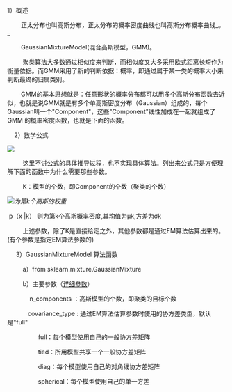 1）概述

        正太分布也叫高斯分布，正太分布的概率密度曲线也叫高斯分布概率曲线_。_

        GaussianMixtureModel\(混合高斯模型，GMM\)。

         聚类算法大多数通过相似度来判断，而相似度又大多采用欧式距离长短作为衡量依据。而GMM采用了新的判断依据：概率，即通过属于某一类的概率大小来判断最终的归属类别。

        GMM的基本思想就是：任意形状的概率分布都可以用多个高斯分布函数去近似，也就是说GMM就是有多个单高斯密度分布（Gaussian）组成的，每个Gaussian叫一个"Component"，这些"Component"线性加成在一起就组成了 GMM 的概率密度函数，也就是下面的函数。

    2）数学公式

![](http://images2015.cnblogs.com/blog/1119747/201706/1119747-20170612143601915-492097161.png)

         这里不讲公式的具体推导过程，也不实现具体算法。列出来公式只是方便理解下面的函数中为什么需要那些参数。

         K：模型的个数，即Component的个数（聚类的个数）

![](http://images2015.cnblogs.com/blog/1119747/201706/1119747-20170612145911306-173735240.png)_为第k个高斯的权重_

 p（x \|k） 则为第k个高斯概率密度,其均值为μk,方差为σk

         上述参数，除了K是直接给定之外，其他参数都是通过EM算法估算出来的。\(有个参数是指定EM算法参数的\)

     3）GaussianMixtureModel 算法函数

         a）from sklearn.mixture.GaussianMixture

         b）主要参数（[详细参数](http://scikit-learn.org/dev/modules/generated/sklearn.mixture.GaussianMixture.html#sklearn.mixture.GaussianMixture)）

             n\_components ：高斯模型的个数，即聚类的目标个数

            covariance\_type : 通过EM算法估算参数时使用的协方差类型，默认是"full"

                  full：每个模型使用自己的一般协方差矩阵

                  tied：所用模型共享一个一般协方差矩阵

                  diag：每个模型使用自己的对角线协方差矩阵

                  spherical：每个模型使用自己的单一方差

